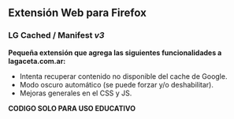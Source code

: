 ## Extensión Web para Firefox
### **LG Cached** / Manifest *v3*
**Pequeña extensión que agrega las siguientes funcionalidades a lagaceta.com.ar:**
- Intenta recuperar contenido no disponible del cache de Google.
- Modo oscuro automático (se puede forzar y/o deshabilitar).
- Mejoras generales en el CSS y JS.  

**CODIGO SOLO PARA USO EDUCATIVO**
